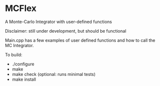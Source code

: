 # MCFlex
A Monte-Carlo Integrator with user-defined functions

Disclaimer: still under development, but should be functional

Main.cpp has a few examples of user defined functions and how to call the MC Integrator.

To build:
- ./configure
- make
- make check (optional: runs minimal tests)
- make install

